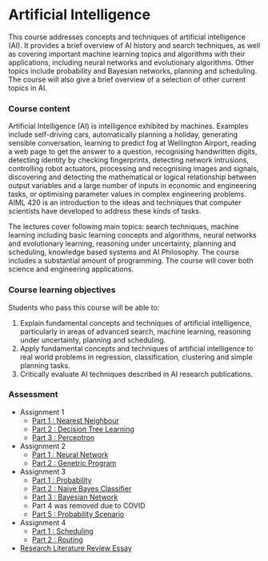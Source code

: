 # Artificial Intelligence

This course addresses concepts and techniques of artificial intelligence (AI). It provides a brief overview of AI history and search techniques, as well as covering important machine learning topics and algorithms with their applications, including neural networks and evolutionary algorithms. Other topics include probability and Bayesian networks, planning and scheduling. The course will also give a brief overview of a selection of other current topics in AI.

### Course content
 
Artificial Intelligence (AI) is intelligence exhibited by machines. Examples include self-driving cars, automatically planning a holiday, generating sensible conversation, learning to predict fog at Wellington Airport, reading a web page to get the answer to a question, recognising handwritten digits, detecting identity by checking fingerprints, detecting network intrusions, controlling robot actuators, processing and recognising images and signals, discovering and detecting the mathematical or logical relationship between output variables and a large number of inputs in economic and engineering tasks, or optimising parameter values in complex engineering problems. AIML 420 is an introduction to the ideas and techniques that computer scientists have developed to address these kinds of tasks.
 
The lectures cover following main topics: search techniques, machine learning including basic learning concepts and algorithms, neural networks and evolutionary learning, reasoning under uncertainty, planning and scheduling, knowledge based systems and AI Philosophy. The course includes a substantial amount of programming. The course will cover both science and engineering applications.

### Course learning objectives
Students who pass this course will be able to:
1. Explain fundamental concepts and techniques of artificial intelligence, particularly in areas of advanced search, machine learning, reasoning under uncertainty, planning and scheduling.
2. Apply fundamental concepts and techniques of artificial intelligence to real world problems in regression, classification, clustering and simple planning tasks.
3. Critically evaluate AI techniques described in AI research publications.

### Assessment

- Assignment 1
    - [Part 1 : Nearest Neighbour](Assignment%201/Part_1.md)
    - [Part 2 : Decision Tree Learning](Assignment%201/Part_2.md)
    - [Part 3 : Perceptron](Assignment%201/Part_3.md)
- Assignment 2
    - [Part 1 : Neural Network](Assignment%202/Part_1.md)
    - [Part 2 : Genetric Program](Assignment%202/Part_1.md)
- Assignment 3
    - [Part 1 : Probability](Assignment%203/Part_1.md)
    - [Part 2 : Naive Bayes Classifier](Assignment%203/Part_2.md)
    - [Part 3 : Bayesian Network](Assignment%203/Part_3.md)
    - Part 4 was removed due to COVID
    - [Part 5 : Probability Scenario](Assignment%203/Part_5.md)
- Assignment 4
    - [Part 1 : Scheduling](Assignment%204/Part_1.md)
    - [Part 2 : Routing](Assignment%204/Part_2.md)
- [Research Literature Review Essay](Literature_Review)
